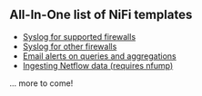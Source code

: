 ## All-In-One list of NiFi templates

* [Syslog for supported firewalls](https://raw.githubusercontent.com/CyberSift/Onboarding/master/docs/templates/Palo_Alto_To-ES.xml)
* [Syslog for other firewalls](https://raw.githubusercontent.com/CyberSift/Onboarding/master/docs/templates/Other_Syslog.xml)
* [Email alerts on queries and aggregations](https://gist.github.com/dvas0004/3fd0e7c24c6d06f5095471e7b72b329b)
* [Ingesting Netflow data (requires nfump)](https://raw.githubusercontent.com/CyberSift/Onboarding/master/docs/templates/Netflow_To_ES.xml)

... more to come!
